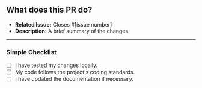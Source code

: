 ## What does this PR do?

*   **Related Issue:** Closes #[issue number]
*   **Description:** A brief summary of the changes.

---

### Simple Checklist

- [ ] I have tested my changes locally.
- [ ] My code follows the project's coding standards.
- [ ] I have updated the documentation if necessary.
